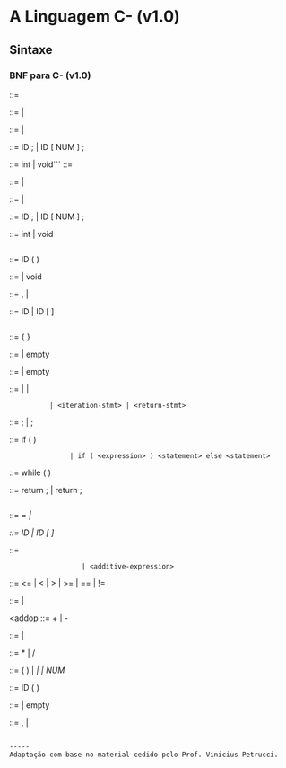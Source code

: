 # A Linguagem C- (v1.0)

## Sintaxe

### BNF para C- (v1.0)

<program> ::= <declaration-list>

<declaration-list> ::= <declaration-list> <declaration> | <declaration>

<declaration> ::= <var-declaration> | <fun-declaration>

<var-declaration> ::= <type-specifier> ID ; | <type-specifier> ID [ NUM ] ;

<type-specifier> ::= int | void```
<program> ::= <declaration-list>

<declaration-list> ::= <declaration-list> <declaration> | <declaration>

<declaration> ::= <var-declaration> | <fun-declaration>

<var-declaration> ::= <type-specifier> ID ; | <type-specifier> ID [ NUM ] ;

<type-specifier> ::= int | void

```

```
<fun-declaration> ::= <type-specifier> ID ( <params> ) <compound-stmt>

<params> ::= <param-list> | void

<param-list> ::= <param-list> , <param> | <param>

<param> ::= <type-specifier> ID | <type-specifier> ID [ ] 

```

```
<compound-stmt> ::= { <local-declarations> <statement-list> }

<local-declarations> ::= <local-declarations> <var-declaration> | empty

<statement-list> ::= <statement-list> <statement> | empty

<statement> ::= <expression-stmt> | <compound-stmt> | <selection-stmt> 

              | <iteration-stmt> | <return-stmt>

<expression-stmt> ::= <expression> ; | ;

<selection-stmt> ::= if ( <expression> ) <statement> 

                   | if ( <expression> ) <statement> else <statement>

<iteration-stmt> ::= while ( <expression> ) <statement>

<return-stmt> ::= return ; | return <expression> ;

```

```
<expression> ::= <var> = <expression> | <simple-expression>

<var> ::= ID | ID [ <expression> ]

<simple-expression> ::= <additive-expression> <relop> <additive-expression> 

                      | <additive-expression>

<relop> ::= <= | < | > | >= | == | !=

<additive-expression> ::= <additive-expression> <addop> <term> | <term>

<addop ::= + | -

<term> ::= <term> <mulop> <factor> | <factor>

<mulop> ::= * | /

<factor> ::= ( <expression> ) | <var> | <call> | NUM

<call> ::= ID ( <args> )

<args> ::= <arg-list> | empty

<arg-list> ::= <arg-list> , <expression> | <expression>

```

-----
Adaptação com base no material cedido pelo Prof. Vinicius Petrucci.
